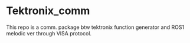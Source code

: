 # Tektronix_comm
This repo is a comm. package btw tektronix function generator and ROS1 melodic ver through VISA protocol.
